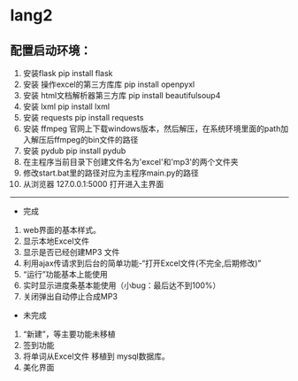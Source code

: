 # lang2
## 配置启动环境：
1. 安装flask
pip install flask 
2. 安装 操作excel的第三方库库
pip install openpyxl
3. 安装 html文档解析器第三方库
pip install beautifulsoup4
4. 安装 lxml
pip install lxml
5. 安装 requests
pip install requests
6. 安装 ffmpeg
官网上下载windows版本，然后解压，在系统环境里面的path加入解压后ffmpeg的bin文件的路径
7. 安装 pydub
pip install pydub
8. 在主程序当前目录下创建文件名为'excel'和'mp3'的两个文件夹
9. 修改start.bat里的路径对应为主程序main.py的路径
10. 从浏览器 127.0.0.1:5000 打开进入主界面

------------------
- 完成

1. web界面的基本样式。
2. 显示本地Excel文件
3. 显示是否已经创建MP3
文件
4. 利用ajax传请求到后台的简单功能-“打开Excel文件(不完全,后期修改)”
5. “运行”功能基本上能使用
6. 实时显示进度条基本能使用（小bug：最后达不到100%）
7. 关闭弹出自动停止合成MP3

- 未完成

1. “新建”，等主要功能未移植
2. 签到功能
3. 将单词从Excel文件 移植到 mysql数据库。
4. 美化界面